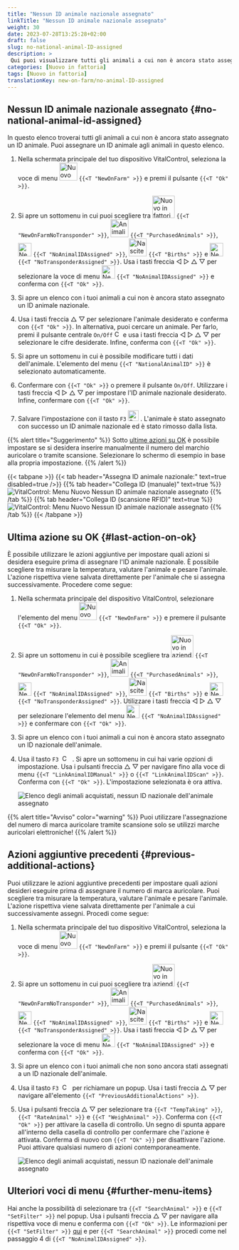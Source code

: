 ```yaml
---
title: "Nessun ID animale nazionale assegnato"
linkTitle: "Nessun ID animale nazionale assegnato"
weight: 30
date: 2023-07-28T13:25:28+02:00
draft: false
slug: no-national-animal-ID-assigned
description: >
 Qui puoi visualizzare tutti gli animali a cui non è ancora stato assegnato un ID animale nazionale e assegnare un ID animale nazionale.
categories: [Nuovo in fattoria]
tags: [Nuovo in fattoria]
translationKey: new-on-farm/no-animal-ID-assigned
---
```

## Nessun ID animale nazionale assegnato {#no-national-animal-id-assigned}

In questo elenco troverai tutti gli animali a cui non è ancora stato assegnato un ID animale. Puoi assegnare un ID animale agli animali in questo elenco.

1. Nella schermata principale del tuo dispositivo VitalControl, seleziona la voce di menu <img src="/icons/main/new-on-farm.svg" width="40" align="bottom" alt="Nuovo in fattoria" /> `{{<T "NewOnFarm" >}}` e premi il pulsante `{{<T "Ok" >}}`.

2. Si apre un sottomenu in cui puoi scegliere tra <img src="/icons/registration/new-on-farm-no-transponder.svg" width="50" align="bottom" alt="Nuovo in fattoria, nessun transponder" /> `{{<T "NewOnFarmNoTransponder" >}}`, <img src="/icons/main/new-on-farm.svg" width="40" align="bottom" alt="Animali acquistati" /> `{{<T "PurchasedAnimals" >}}`, <img src="/icons/registration/no-eartag-number.svg" width="30" align="bottom" alt="Nessun ID animale nazionale" /> `{{<T "NoAnimalIDAssigned" >}}`, <img src="/icons/main/births.svg" width="40" align="bottom" alt="Nascite" /> `{{<T "Births" >}}` e <img src="/icons/registration/no-transponder.svg" width="30" align="bottom" alt="Nessun transponder assegnato" /> `{{<T "NoTransponderAssigned" >}}`. Usa i tasti freccia ◁ ▷ △ ▽ per selezionare la voce di menu <img src="/icons/registration/no-eartag-number.svg" width="30" align="bottom" alt="Nessun ID animale nazionale" /> `{{<T "NoAnimalIDAssigned" >}}` e conferma con `{{<T "Ok" >}}`.

3. Si apre un elenco con i tuoi animali a cui non è ancora stato assegnato un ID animale nazionale.

4. Usa i tasti freccia △ ▽ per selezionare l'animale desiderato e conferma con `{{<T "Ok" >}}`. In alternativa, puoi cercare un animale. Per farlo, premi il pulsante centrale `On/Off` <img src="/icons/footer/search.svg" width="15" align="bottom" alt="Cerca" /> e usa i tasti freccia ◁ ▷ △ ▽ per selezionare le cifre desiderate. Infine, conferma con `{{<T "Ok" >}}`.


5. Si apre un sottomenu in cui è possibile modificare tutti i dati dell'animale. L'elemento del menu `{{<T "NationalAnimalID" >}}` è selezionato automaticamente.

6. Confermare con `{{<T "Ok" >}}` o premere il pulsante `On/Off`. Utilizzare i tasti freccia ◁ ▷ △ ▽ per impostare l'ID animale nazionale desiderato. Infine, confermare con `{{<T "Ok" >}}`.

7. Salvare l'impostazione con il tasto `F3` <img src="/icons/footer/save.svg" width="24" align="bottom" alt="Salva" />&nbsp;. L'animale è stato assegnato con successo un ID animale nazionale ed è stato rimosso dalla lista.

{{% alert title="Suggerimento" %}}
Sotto [ultime azioni su OK](#last-action-on-ok) è possibile impostare se si desidera inserire manualmente il numero del marchio auricolare o tramite scansione. Selezionare lo schermo di esempio in base alla propria impostazione.
{{% /alert %}}

{{< tabpane >}}
{{< tab header="Assegna ID animale nazionale:" text=true disabled=true />}}
{{% tab header="Collega ID (manuale)" text=true %}}
![VitalControl: Menu Nuovo Nessun ID animale nazionale assegnato](../images/noanimalID.png "Collega ID (manuale)")
{{% /tab %}}
{{% tab header="Collega ID (scansione RFID)" text=true %}}
![VitalControl: Menu Nuovo Nessun ID animale nazionale assegnato](../images/noanimalID-scan.png "Collega ID (scansione RFID)")
{{% /tab %}}
{{< /tabpane >}}        

## Ultima azione su OK {#last-action-on-ok}

È possibile utilizzare le azioni aggiuntive per impostare quali azioni si desidera eseguire prima di assegnare l'ID animale nazionale. È possibile scegliere tra misurare la temperatura, valutare l'animale e pesare l'animale. L'azione rispettiva viene salvata direttamente per l'animale che si assegna successivamente. Procedere come segue:

1. Nella schermata principale del dispositivo VitalControl, selezionare l'elemento del menu <img src="/icons/main/new-on-farm.svg" width="40" align="bottom" alt="Nuovo in azienda" /> `{{<T "NewOnFarm" >}}` e premere il pulsante `{{<T "Ok" >}}`.

2. Si apre un sottomenu in cui è possibile scegliere tra <img src="/icons/registration/new-on-farm-no-transponder.svg" width="50" align="bottom" alt="Nuovo in azienda, nessun transponder" /> `{{<T "NewOnFarmNoTransponder" >}}`, <img src="/icons/main/new-on-farm.svg" width="40" align="bottom" alt="Animali acquistati" /> `{{<T "PurchasedAnimals" >}}`, <img src="/icons/registration/no-eartag-number.svg" width="30" align="bottom" alt="Nessun ID animale nazionale" /> `{{<T "NoAnimalIDAssigned" >}}`, <img src="/icons/main/births.svg" width="40" align="bottom" alt="Nascite" /> `{{<T "Births" >}}` e <img src="/icons/registration/no-transponder.svg" width="30" align="bottom" alt="Nessun transponder assegnato" /> `{{<T "NoTransponderAssigned" >}}`. Utilizzare i tasti freccia ◁ ▷ △ ▽ per selezionare l'elemento del menu <img src="/icons/registration/no-eartag-number.svg" width="30" align="bottom" alt="Nessun ID animale nazionale" /> `{{<T "NoAnimalIDAssigned" >}}` e confermare con `{{<T "Ok" >}}`.


3. Si apre un elenco con i tuoi animali a cui non è ancora stato assegnato un ID nazionale dell'animale.

4. Usa il tasto `F3` &nbsp;<img src="/icons/footer/open-popup.svg" width="15" align="bottom" alt="Call popup" />&nbsp; . Si apre un sottomenu in cui hai varie opzioni di impostazione. Usa i pulsanti freccia △ ▽ per navigare fino alla voce di menu `{{<T "LinkAnimalIDManual" >}}` o `{{<T "LinkAnimalIDScan" >}}`. Conferma con `{{<T "Ok" >}}`. L'impostazione selezionata è ora attiva.

    ![Elenco degli animali acquistati, nessun ID nazionale dell'animale assegnato](../images/link.png "Nessun ID nazionale dell'animale assegnato, Collega")

{{% alert title="Avviso" color="warning" %}}
Puoi utilizzare l'assegnazione del numero di marca auricolare tramite scansione solo se utilizzi marche auricolari elettroniche!
{{% /alert %}}

## Azioni aggiuntive precedenti {#previous-additional-actions}

Puoi utilizzare le azioni aggiuntive precedenti per impostare quali azioni desideri eseguire prima di assegnare il numero di marca auricolare. Puoi scegliere tra misurare la temperatura, valutare l'animale e pesare l'animale. L'azione rispettiva viene salvata direttamente per l'animale a cui successivamente assegni. Procedi come segue:

1. Nella schermata principale del tuo dispositivo VitalControl, seleziona la voce di menu <img src="/icons/main/new-on-farm.svg" width="40" align="bottom" alt="Nuovo in azienda" /> `{{<T "NewOnFarm" >}}` e premi il pulsante `{{<T "Ok" >}}`.

2. Si apre un sottomenu in cui puoi scegliere tra <img src="/icons/registration/new-on-farm-no-transponder.svg" width="50" align="bottom" alt="Nuovo in azienda, nessun transponder" /> `{{<T "NewOnFarmNoTransponder" >}}`, <img src="/icons/main/new-on-farm.svg" width="40" align="bottom" alt="Animali acquistati" /> `{{<T "PurchasedAnimals" >}}`, <img src="/icons/registration/no-eartag-number.svg" width="30" align="bottom" alt="Nessun ID nazionale dell'animale" /> `{{<T "NoAnimalIDAssigned" >}}`, <img src="/icons/main/births.svg" width="40" align="bottom" alt="Nascite" /> `{{<T "Births" >}}` e <img src="/icons/registration/no-transponder.svg" width="30" align="bottom" alt="Nessun transponder assegnato" /> `{{<T "NoTransponderAssigned" >}}`. Usa i tasti freccia ◁ ▷ △ ▽ per selezionare la voce di menu <img src="/icons/registration/no-eartag-number.svg" width="30" align="bottom" alt="Nessun ID nazionale dell'animale" /> `{{<T "NoAnimalIDAssigned" >}}` e conferma con `{{<T "Ok" >}}`.


3. Si apre un elenco con i tuoi animali che non sono ancora stati assegnati a un ID nazionale dell'animale.

4. Usa il tasto `F3` &nbsp;<img src="/icons/footer/open-popup.svg" width="15" align="bottom" alt="Call popup" />&nbsp; per richiamare un popup. Usa i tasti freccia △ ▽ per navigare all'elemento `{{<T "PreviousAdditionalActions" >}}`.

5. Usa i pulsanti freccia △ ▽ per selezionare tra `{{<T "TempTaking" >}}`, `{{<T "RateAnimal" >}}` e `{{<T "WeighAnimal" >}}`. Conferma con `{{<T "Ok" >}}` per attivare la casella di controllo. Un segno di spunta appare all'interno della casella di controllo per confermare che l'azione è attivata. Conferma di nuovo con `{{<T "Ok" >}}` per disattivare l'azione. Puoi attivare qualsiasi numero di azioni contemporaneamente.

    ![Elenco degli animali acquistati, nessun ID nazionale dell'animale assegnato](../images/aidditional-actions.png "Nessun ID nazionale dell'animale assegnato, Link")

 ## Ulteriori voci di menu {#further-menu-items}

Hai anche la possibilità di selezionare tra `{{<T "SearchAnimal" >}}` e `{{<T "SetFilter" >}}` nel popup. Usa i pulsanti freccia △ ▽ per navigare alla rispettiva voce di menu e conferma con `{{<T "Ok" >}}`. Le informazioni per `{{<T "SetFilter" >}}` [qui](/it/docs/filter/) e per `{{<T "SearchAnimal" >}}` procedi come nel passaggio 4 di `{{<T "NoAnimalIDAssigned" >}}`.
